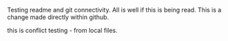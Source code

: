 Testing readme and git connectivity. All is well if this is being read.
This is a change made directly within github.

this is conflict testing - from local files.
